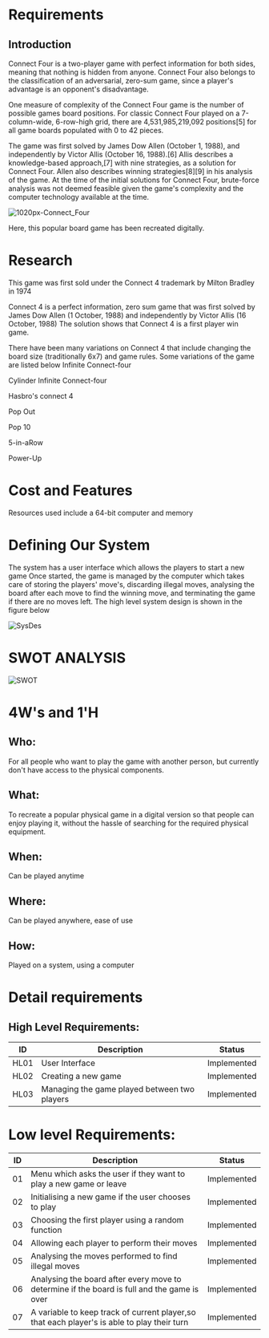 # Requirements
## Introduction
Connect Four is a two-player game with perfect information for both sides, meaning that nothing is hidden from anyone. Connect Four also belongs to the classification of an adversarial, zero-sum game, since a player's advantage is an opponent's disadvantage.

One measure of complexity of the Connect Four game is the number of possible games board positions. For classic Connect Four played on a 7-column-wide, 6-row-high grid, there are 4,531,985,219,092 positions[5] for all game boards populated with 0 to 42 pieces.

The game was first solved by James Dow Allen (October 1, 1988), and independently by Victor Allis (October 16, 1988).[6] Allis describes a knowledge-based approach,[7] with nine strategies, as a solution for Connect Four. Allen also describes winning strategies[8][9] in his analysis of the game. At the time of the initial solutions for Connect Four, brute-force analysis was not deemed feasible given the game's complexity and the computer technology available at the time.

![1020px-Connect_Four](https://user-images.githubusercontent.com/101514346/161379238-06f32d5e-2f28-402a-aae6-bf65ed96def4.jpg)

Here, this popular board game has been recreated digitally.

# Research
This game was first sold under the Connect 4 trademark by Milton Bradley in 1974

Connect 4 is a perfect information, zero sum game that was first solved by James Dow Allen (1 October, 1988) and independently by Victor Allis (16 October, 1988)
The solution shows that Connect 4 is a first player win game.

There have been many variations on Connect 4 that include changing the board size (traditionally 6x7) and game rules. Some variations of the game are listed below
Infinite Connect-four

Cylinder Infinite Connect-four

Hasbro's connect 4

Pop Out

Pop 10

5-in-aRow

Power-Up

# Cost and Features
Resources used include a 64-bit computer and memory

# Defining Our System
The system has a user interface which allows the players to start a new game
Once started, the game is managed by the computer which takes care of storing the players' move's, discarding illegal moves, analysing the board after each move to find the winning move, and terminating the game if there are no moves left.
The high level system design is shown in the figure below

![SysDes](https://user-images.githubusercontent.com/101514346/161384643-cc8ceb72-5d8e-4b9d-ade2-8283c6e028a0.png)

# SWOT ANALYSIS

![SWOT](https://user-images.githubusercontent.com/101514346/161384831-caa05397-d44a-40c8-b7cd-2a3a5353fdd4.png)

# 4W's and 1'H
## Who:
For all people who want to play the game with another person, but currently don't have access to the physical components.

## What:
To recreate a popular physical game in a digital version so that people can enjoy playing it, without the hassle of searching for the required physical equipment.

## When:
Can be played anytime

## Where:
Can be played anywhere, ease of use

## How:
Played on a system, using a computer

# Detail requirements
## High Level Requirements:
| ID     |              Description                     |     Status           |
| ------ | -------------------------------------------- | -------------------- |
|  HL01  | User Interface                               | Implemented          |
|  HL02  | Creating a new game                          | Implemented          |
|  HL03  | Managing the game played between two players | Implemented          |

# Low level Requirements:
| ID     |              Description                                                                   |     Status           |
| ------ | ------------------------------------------------------------------------------------------ | -------------------- |
|    01  | Menu which asks the user if they want to play a new game or leave                          | Implemented          |
|    02  | Initialising a new game if the user chooses to play                                        | Implemented          |
|    03  | Choosing the first player using a random function                                          | Implemented          |
|    04  | Allowing each player to perform their moves                                                | Implemented          |
|    05  | Analysing the moves performed to find illegal moves                                        | Implemented          | 
|    06  |Analysing the board after every move to determine if the board is full and the game is over | Implemented          |
|    07  |A variable to keep track of current player,so that each player's is able to play their turn | Implemented          |
